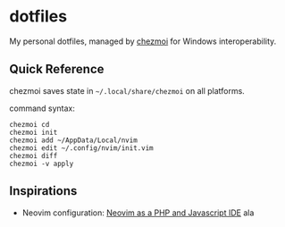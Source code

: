 # dotfiles

My personal dotfiles, managed by [chezmoi](https://github.com/twpayne/chezmoi)
for Windows interoperability.

## Quick Reference

chezmoi saves state in `~/.local/share/chezmoi` on all platforms.

command syntax:

```shell
chezmoi cd
chezmoi init
chezmoi add ~/AppData/Local/nvim
chezmoi edit ~/.config/nvim/init.vim
chezmoi diff
chezmoi -v apply
```

## Inspirations

- Neovim configuration: [Neovim as a PHP and Javascript IDE](https://laracasts.com/series/neovim-as-a-php-ide)
ala